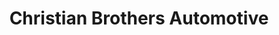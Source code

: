 ---
title: "Christian Brothers Automotive"
url: /phoenix/christian-brothers-automotive/
shop: car repair
---